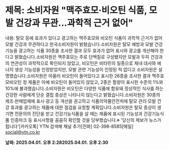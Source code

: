# **제목: 소비자원 "맥주효모·비오틴 식품, 모발 건강과 무관...과학적 근거 없어"**

  내용: 탈모 등에 효과가 있다고 광고하는 맥주효모와 비오틴 식품이 과학적 근거가 없어 모발 건강과 무관하다고 한국소비자원이 밝혔습니다.소비자원은 탈모 예방과 모발 건강 기능을 광고하는 식품 30종을 조사한 결과 모두 효과가 없어 표시와 광고를 개선해야 한다고 밝혔습니다.소비자원은 맥주효모는 주로 단백질로 구성됐지만 모발과 두피 건강과의 연관성이 과학적으로 확인되지 않았고, 비오틴은 비타민의 일종으로 체내 대사와 에너지 생성 기능성을 인정받았지만, 모발 관련 기능성이 인정된 적 없다고 소비자원은 설명했습니다.소비자원은 아울러 비오틴이 들어있다고 표시한 26종을 조사한 결과 맥주효모비오틴 정 제품은 아예 비오틴이 들어있지 않았고, 2종은 함량이 표시한 수준의 1%와 10%에 불과했습니다.소비자원은 비오틴은 다양한 식품에 함유돼 정상적인 식사를 하는 건강한 사람에게 단순 결핍 증상은 나타나지 않는다고 밝혔습니다.소비자원은 30종의 제조·판매업체에 표시·광고 등 개선을 권고하고 식품의약품안전처에 탈모 관리·모발 건강 효과를 광고하는 제품에 대한 점검을 요청할 계획입니다.소비자원은 탈모 증상이 생기면 전문의의 진단을 받고 건강기능식품을 살 때는 제품에 표시된 기능성과 건강기능식품 인증마크 등 표시사항을 꼼꼼히 확인할 것을 당부했습니다.※ '당신의 제보가 뉴스가 됩니다'[카카오톡] YTN 검색해 채널 추가[전화] 02-398-8585[메일] social@ytn.co.kr

  **날짜: 2025.04.01. 오후 2:282025.04.01. 오후 2:30**